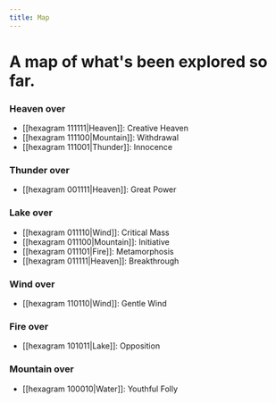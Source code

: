 ```yaml
---
title: Map
---
```

# A map of what's been explored so far.

### Heaven over
* [[hexagram 111111|Heaven]]: Creative Heaven
* [[hexagram 111100|Mountain]]: Withdrawal
* [[hexagram 111001|Thunder]]: Innocence

### Thunder over
* [[hexagram 001111|Heaven]]: Great Power

### Lake over
 * [[hexagram 011110|Wind]]: Critical Mass
* [[hexagram 011100|Mountain]]: Initiative
* [[hexagram 011101|Fire]]: Metamorphosis
* [[hexagram 011111|Heaven]]: Breakthrough

### Wind over
* [[hexagram 110110|Wind]]: Gentle Wind

### Fire over
* [[hexagram 101011|Lake]]: Opposition

### Mountain over
* [[hexagram 100010|Water]]: Youthful Folly


